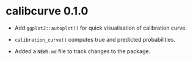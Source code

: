 # calibcurve 0.1.0

* Add `ggplot2::autoplot()` for quick visualisation of calibration curve.

* `calibration_curve()` computes true and predicted probabilities.

* Added a `NEWS.md` file to track changes to the package.

